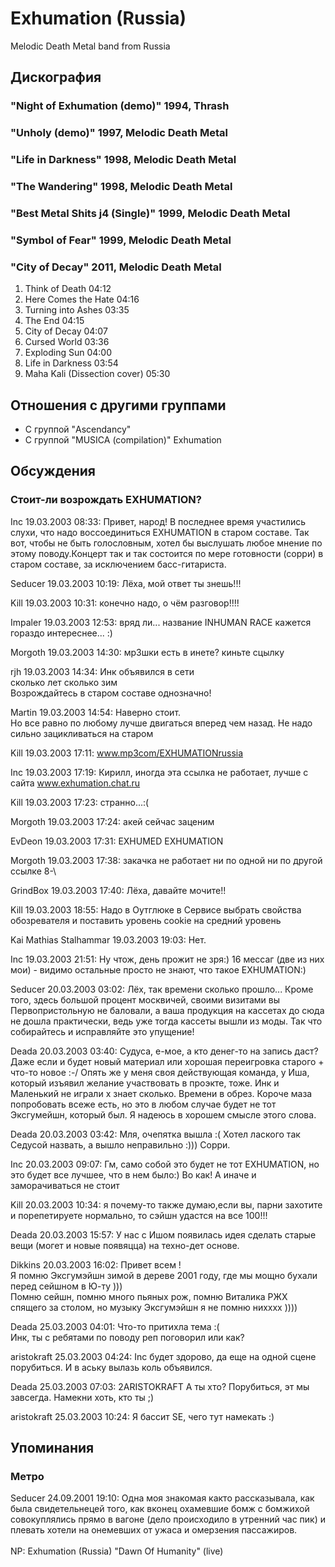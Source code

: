 # Exhumation (Russia)

Melodic Death Metal band from Russia

## Дискография

### "Night of Exhumation (demo)" 1994, Thrash



### "Unholy (demo)" 1997, Melodic Death Metal



### "Life in Darkness" 1998, Melodic Death Metal



### "The Wandering" 1998, Melodic Death Metal



### "Best Metal Shits ј4 (Single)" 1999, Melodic Death Metal



### "Symbol of Fear" 1999, Melodic Death Metal



### "City of Decay" 2011, Melodic Death Metal

1. Think of Death 04:12  
2. Here Comes the Hate 04:16  
3. Turning into Ashes 03:35  
4. The End 04:15  
5. City of Decay 04:07  
6. Cursed World 03:36  
7. Exploding Sun 04:00  
8. Life in Darkness 03:54  
9. Maha Kali (Dissection cover) 05:30 


## Отношения с другими группами

* C группой "Ascendancy" 
* C группой "MUSICA (compilation)" Exhumation

## Обсуждения

### Стоит-ли возрождать EXHUMATION?

Inc 19.03.2003 08:33:
Привет, народ! В последнее время участились слухи, что надо воссоединиться EXHUMATION в старом составе. Так вот, чтобы не быть голословным, хотел бы выслушать любое мнение по этому поводу.Концерт так и так состоится  по мере готовности (сорри) в старом составе, за исключением басс-гитариста.

Seducer 19.03.2003 10:19:
Лёха, мой ответ ты знешь!!!

Kill 19.03.2003 10:31:
конечно надо, о чём разговор!!!!

Impaler 19.03.2003 12:53:
вряд ли... название INHUMAN RACE кажется гораздо интереснее... :)

Morgoth 19.03.2003 14:30:
мр3шки есть в инете? киньте сцылку

rjh 19.03.2003 14:34:
Инк объявился в сети<BR>сколько лет сколько зим<BR>Возрождайтесь в старом составе однозначно!

Martin 19.03.2003 14:54:
Наверно стоит.<BR>Но все равно по любому лучше двигаться вперед чем назад. Не надо сильно зацикливаться на старом

Kill 19.03.2003 17:11:
www.mp3com/EXHUMATIONrussia<BR>

Inc 19.03.2003 17:19:
Кирилл, иногда эта ссылка не работает, лучше с сайта www.exhumation.chat.ru

Kill 19.03.2003 17:23:
странно...:(

Morgoth 19.03.2003 17:24:
акей сейчас заценим

EvDeon 19.03.2003 17:31:
EXHUMED EXHUMATION

Morgoth 19.03.2003 17:38:
закачка не работает ни по одной ни по другой ссылке 8-\\

GrindBox 19.03.2003 17:40:
Лёха, давайте мочите!!

Kill 19.03.2003 18:55:
Надо в Оутглюке в Сервисе выбрать свойства обозревателя и поставить уровень cookie на средний уровень

Kai Mathias Stalhammar 19.03.2003 19:03:
Нет.

Inc 19.03.2003 21:51:
Ну чтож, день прожит не зря:) 16 мессаг (две из них мои) - видимо остальные просто не знают, что такое EXHUMATION:)

Seducer 20.03.2003 03:02:
Лёх, так времени сколько прошло... Кроме того, здесь большой процент москвичей, своими визитами вы Первопристольную не баловали, а ваша продукция на кассетах до сюда не дошла практически, ведь уже тогда кассеты вышли из моды. Так что собирайтесь и исправляйте это упущение!

Deada 20.03.2003 03:40:
Судуса, е-мое, а кто денег-то на запись даст? Даже если и будет новый материал или хорошая переигровка старого + что-то новое :-/ Опять же у меня своя действующая команда, у Иша, который изъявил желание участвовать в проэкте, тоже. Инк и Маленький не играли х знает сколько. Времени  в обрез. Короче маза попробовать всеже есть, но это в любом случае будет не тот Эксгумейшн, который был. Я надеюсь в хорошем смысле этого слова.

Deada 20.03.2003 03:42:
Мля, очепятка вышла :( Хотел лаского так Седусой назвать, а вышло неправильно :))) Сорри.

Inc 20.03.2003 09:07:
Гм, само собой это будет не тот EXHUMATION, но это будет все лучшее, что в нем было:) Во как! А иначе и заморачиваться не стоит

Kill 20.03.2003 10:34:
я почему-то также думаю,если вы, парни захотите и порепетируете нормально, то сэйшн удастся на все 100!!!

Deada 20.03.2003 15:57:
У нас с Ишом появилась идея сделать старые вещи (могет и новые появяцца) на техно-дет основе.

Dikkins 20.03.2003 16:02:
Привет всем ! <BR>Я помню Эксгумэйшн зимой в дереве 2001 году, где мы мощно бухали перед сейшном в Ю-ту )))<BR>Помню сейшн, помню много пьяных рож, помню Виталика РЖХ спящего за столом,  но музыку Эксгумэйшн я не помню нихххх )))) 

Deada 25.03.2003 04:01:
Что-то притихла тема :(<BR>Инк, ты с ребятами по поводу реп поговорил или как?

aristokraft 25.03.2003 04:24:
Inc будет здорово, да  еще на одной сцене порубиться. И в аську вылазь коль объявился.

Deada 25.03.2003 07:03:
2ARISTOKRAFT А ты хто? Порубиться, эт мы завсегда. Намекни хоть, кто ты ;)

aristokraft 25.03.2003 10:24:
Я бассит SE, чего тут намекать :)



## Упоминания

### Метро

Seducer 24.09.2001 19:10:
Одна моя знакомая както рассказывала, как была свидетельнецей того, как вконец охамевшие бомж с бомжихой совокуплялись прямо в вагоне (дело происходило в утренний час пик) и плевать хотели на онемевших от ужаса и омерзения пассажиров.<BR><BR>NP: Exhumation (Russia) "Dawn Of Humanity" (live)

